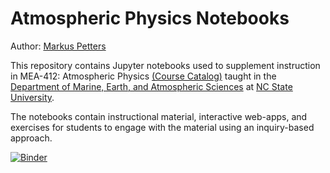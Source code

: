 # Atmospheric Physics Notebooks
Author: [Markus Petters](https://meas.sciences.ncsu.edu/people/mdpetter/)

This repository contains Jupyter notebooks used to supplement instruction in MEA-412: Atmospheric Physics [(Course Catalog)](http://catalog.ncsu.edu/undergraduate/coursedescriptions/mea/) taught in the [Department of Marine, Earth, and Atmospheric Sciences](https://meas.sciences.ncsu.edu/) at [NC State University](https://www.ncsu.edu/). 

The notebooks contain instructional material, interactive web-apps, and exercises for students to engage with the material using an inquiry-based approach.

[![Binder](https://mybinder.org/badge_logo.svg)](https://mybinder.org/v2/gh/mdpetters/Atmospheric-Physics-Notebooks.git/v0.1)
